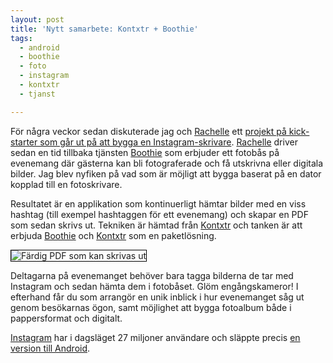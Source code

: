 ```yaml
---
layout: post
title: 'Nytt samarbete: Kontxtr + Boothie'
tags:
  - android
  - boothie
  - foto
  - instagram
  - kontxtr
  - tjanst

---
```


För några veckor sedan diskuterade jag och <a href="https://twitter.com/#!/rachlach" target="_blank">Rachelle</a> ett <a href="http://www.kickstarter.com/projects/breakfastny/instaprint-the-location-based-photo-booth-for-inst?ref=NewsMar0812&utm_campaign=Mar08&utm_medium=email&utm_source=newsletter" target="_blank">projekt på kick-starter som går ut på att bygga en Instagram-skrivare</a>. <a href="https://twitter.com/#!/rachlach" target="_blank">Rachelle</a> driver sedan en tid tillbaka tjänsten <a href="http://www.boothie.nu/index.html" target="_blank">Boothie</a> som erbjuder ett fotobås på evenemang där gästerna kan bli fotograferade och få utskrivna eller digitala bilder. Jag blev nyfiken på vad som är möjligt att bygga baserat på en dator kopplad till en fotoskrivare.

Resultatet är en applikation som kontinuerligt hämtar bilder med en viss hashtag (till exempel hashtaggen för ett evenemang) och skapar en PDF som sedan skrivs ut. Tekniken är hämtad från <a href="http://kontxtr.se" target="_blank">Kontxtr</a> och tanken är att erbjuda <a href="http://www.boothie.nu/index.html" target="_blank">Boothie</a> och <a href="http://kontxtr.se" target="_blank">Kontxtr</a> som en paketlösning.

<img alt="Färdig PDF som kan skrivas ut" src="{{ site.cloudfront_url }}/wordpress/wp-content/uploads/2012/04/8500663.png" style="border: 1px solid black;">

Deltagarna på evenemanget behöver bara tagga bilderna de tar med Instagram och sedan hämta dem i fotobåset. Glöm engångskameror! I efterhand får du som arrangör en unik inblick i hur evenemanget såg ut genom besökarnas ögon, samt möjlighet att bygga fotoalbum både i pappersformat och digitalt.

<a href="http://instagram.com/" target="_blank">Instagram</a> har i dagsläget 27 miljoner användare och släppte precis <a href="http://blog.instagram.com/post/20411305253/instagram-for-android-available-now?1c486b80" target="_blank">en version till Android</a>.
